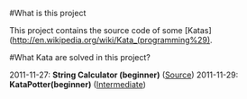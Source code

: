 #What is this project

This project contains the source code of some [Katas](http://en.wikipedia.org/wiki/Kata_(programming%29).

#What Kata are solved in this project?

2011-11-27: **String Calculator (beginner)** ([Source](http://osherove.com/tdd-kata-1/))
2011-11-29: **KataPotter(beginner)** ([Intermediate](http://codingdojo.org/cgi-bin/wiki.pl?KataPotter))
